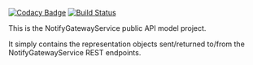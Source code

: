 [![Codacy Badge](https://api.codacy.com/project/badge/Grade/b6431ed636654a158dc47494cc9ec1e3)](https://www.codacy.com/app/sdcplatform/rm-notifygatewaysvc-api?utm_source=github.com&amp;utm_medium=referral&amp;utm_content=ONSdigital/rm-notifygatewaysvc-api&amp;utm_campaign=Badge_Grade)
[![Build Status](https://travis-ci.org/ONSdigital/rm-notifygatewaysvc-api.svg?branch=master)](https://travis-ci.org/ONSdigital/rm-notifygatewaysvc-api)

This is the NotifyGatewayService public API model project.

It simply contains the representation objects sent/returned to/from the NotifyGatewayService REST endpoints.

